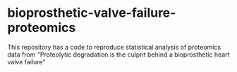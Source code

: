 # bioprosthetic-valve-failure-proteomics
This repository has a code to reproduce statistical analysis of proteomics data from "Proteolytic degradation is the culprit behind a bioprosthetic heart valve failure"
